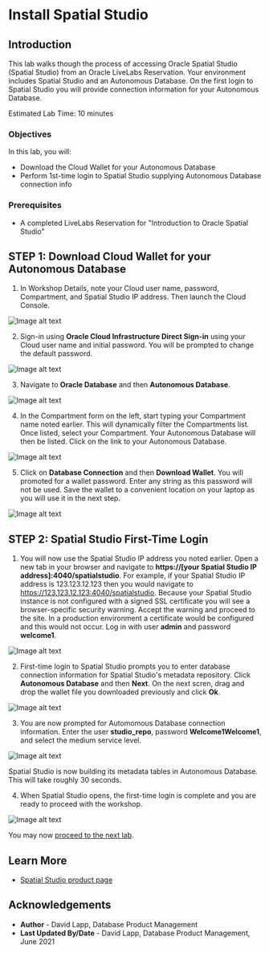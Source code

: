 # Install Spatial Studio

## Introduction

This lab walks though the process of accessing Oracle Spatial Studio (Spatial Studio) from an Oracle LiveLabs Reservation. Your environment includes Spatial Studio and an Autonomous Database. On the first login to Spatial Studio you will provide connection information for your Autonomous Database. 

Estimated Lab Time: 10 minutes

### Objectives

In this lab, you will:
* Download the Cloud Wallet for your Autonomous Database
* Perform 1st-time login to Spatial Studio supplying Autonomous Database connection info

### Prerequisites

* A completed LiveLabs Reservation for "Introduction to Oracle Spatial Studio" 

<!-- *This is the "fold" - below items are collapsed by default* -->

## **STEP 1**: Download Cloud Wallet for your Autonomous Database 

1. In Workshop Details, note your Cloud user name, password, Compartment, and Spatial Studio IP address. Then launch the Cloud Console.

 ![Image alt text](images/1-1.png "Image title")  


2. Sign-in using **Oracle Cloud Infrastructure Direct Sign-in** using your Cloud user name and initial password. You will be prompted to change the default password.

 ![Image alt text](images/1-2.png "Image title")  

3. Navigate to **Oracle Database** and then **Autonomous Database**.

 ![Image alt text](images/1-3.png "Image title") 

4. In the Compartment form on the left, start typing your Compartment name noted earlier. This will dynamically filter the Compartments list. Once listed, select your Compartment. Your Autonomous Database will then be listed. Click on the link to your Autonomous Database.

 ![Image alt text](images/1-4.png "Image title") 

5. Click on **Database Connection** and then **Download Wallet**. You will promoted for a wallet password. Enter any string as this password will not be used. Save the wallet to a convenient location on your laptop as you will use it in the next step.

 ![Image alt text](images/1-5.png "Image title") 

## **STEP 2**: Spatial Studio First-Time Login 

1. You will now use the Spatial Studio IP address you noted earlier. Open a new tab in your browser and navigate to **https://[your Spatial Studio IP address]:4040/spatialstudio**. For example, if your Spatial Studio IP address is 123.123.12.123 then you would navigate to https://123.123.12.123:4040/spatialstudio. Because your Spatial Studio instance is not configured with a signed SSL certificate you will see a browser-specific security warning. Accept the warning and proceed to the site. In a production environment a certificate would be configured and this would not occur. Log in with user **admin** and password **welcome1**.
   
 ![Image alt text](images/2-1.png "Image title")    
   
   
2. First-time login to Spatial Studio prompts you to enter database connection information for Spatial Studio's metadata repository. Click **Autonomous Database** and then **Next**. On the next scren, drag and drop the wallet file you downloaded previously and click **Ok**.

 ![Image alt text](images/2-2.png "Image title") 

3. You are now prompted for Automomous Database connection information. Enter the user **studio_repo**, password **Welcome1Welcome1**, and select the medium service level. 

 ![Image alt text](images/2-3.png "Image title")  

 Spatial Studio is now building its metadata tables in Autonomous Database. This will take roughly 30 seconds.

4. When Spatial Studio opens, the first-time login is complete and you are ready to proceed with the workshop.

 ![Image alt text](images/2-4.png "Image title")  

You may now [proceed to the next lab](#next).

## Learn More
* [Spatial Studio product page](https://oracle.com/goto/spatialstudio)

## Acknowledgements
* **Author** - David Lapp, Database Product Management
* **Last Updated By/Date** - David Lapp, Database Product Management, June 2021

